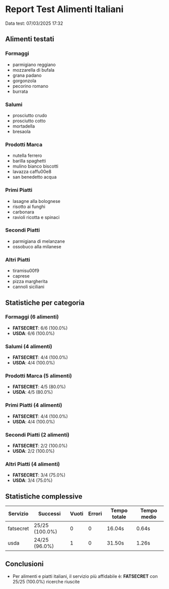 # Report Test Alimenti Italiani

Data test: 07/03/2025 17:32

## Alimenti testati

### Formaggi
- parmigiano reggiano
- mozzarella di bufala
- grana padano
- gorgonzola
- pecorino romano
- burrata

### Salumi
- prosciutto crudo
- prosciutto cotto
- mortadella
- bresaola

### Prodotti Marca
- nutella ferrero
- barilla spaghetti
- mulino bianco biscotti
- lavazza caffu00e8
- san benedetto acqua

### Primi Piatti
- lasagne alla bolognese
- risotto ai funghi
- carbonara
- ravioli ricotta e spinaci

### Secondi Piatti
- parmigiana di melanzane
- ossobuco alla milanese

### Altri Piatti
- tiramisu00f9
- caprese
- pizza margherita
- cannoli siciliani

## Statistiche per categoria

### Formaggi (6 alimenti)
- **FATSECRET**: 6/6 (100.0%)
- **USDA**: 6/6 (100.0%)

### Salumi (4 alimenti)
- **FATSECRET**: 4/4 (100.0%)
- **USDA**: 4/4 (100.0%)

### Prodotti Marca (5 alimenti)
- **FATSECRET**: 4/5 (80.0%)
- **USDA**: 4/5 (80.0%)

### Primi Piatti (4 alimenti)
- **FATSECRET**: 4/4 (100.0%)
- **USDA**: 4/4 (100.0%)

### Secondi Piatti (2 alimenti)
- **FATSECRET**: 2/2 (100.0%)
- **USDA**: 2/2 (100.0%)

### Altri Piatti (4 alimenti)
- **FATSECRET**: 3/4 (75.0%)
- **USDA**: 3/4 (75.0%)

## Statistiche complessive

| Servizio | Successi | Vuoti | Errori | Tempo totale | Tempo medio |
|----------|----------|-------|--------|--------------|------------|
| fatsecret | 25/25 (100.0%) | 0 | 0 | 16.04s | 0.64s |
| usda | 24/25 (96.0%) | 1 | 0 | 31.50s | 1.26s |

## Conclusioni

- Per alimenti e piatti italiani, il servizio più affidabile è: **FATSECRET**
  con 25/25 (100.0%) ricerche riuscite
